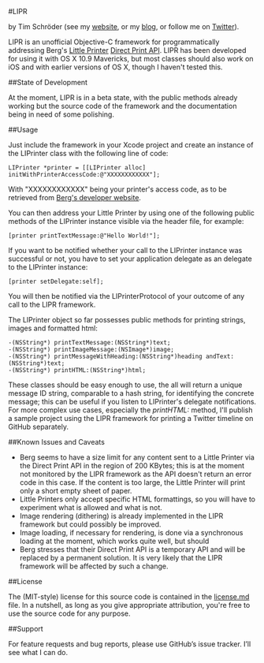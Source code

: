 #LIPR

by Tim Schröder (see my [website](http://www.timschroeder.net), or my [blog](http://blog.timschroeder.net/), or follow me on [Twitter](http://www.twitter.com/timschroedernet)).

LIPR is an unofficial Objective-C framework for programmatically addressing Berg's [Little Printer](http://bergcloud.com/littleprinter/) [Direct Print API](http://remote.bergcloud.com/developers/littleprinter/direct_print_codes). LIPR has been developed for using it with OS X 10.9 Mavericks, but most classes should also work on iOS and with earlier versions of OS X, though I haven't tested this. 

##State of Development

At the moment, LIPR is in a beta state, with the public methods already working but the source code of the framework and the documentation being in need of some polishing. 

##Usage

Just include the framework in your Xcode project and create an instance of the LIPrinter class with the following line of code:

	LIPrinter *printer = [[LIPrinter alloc] initWithPrinterAccessCode:@"XXXXXXXXXXXX"];
	
With "XXXXXXXXXXXX" being your printer's access code, as to be retrieved from [Berg's developer website](http://remote.bergcloud.com/developers/littleprinter/direct_print_codes). 

You can then address your Little Printer by using one of the following public methods of the LIPrinter instance visible via the header file, for example:

	[printer printTextMessage:@"Hello World!"];

If you want to be notified whether your call to the LIPrinter instance was successful or not, you have to set your application delegate as an delegate to the LIPrinter instance:

	[printer setDelegate:self];
	
You will then be notified via the LIPrinterProtocol of your outcome of any call to the LIPR framework.

The LIPrinter object so far possesses public methods for printing strings, images and formatted html:

	-(NSString*) printTextMessage:(NSString*)text;
	-(NSString*) printImageMessage:(NSImage*)image;
	-(NSString*) printMessageWithHeading:(NSString*)heading andText:(NSString*)text;
	-(NSString*) printHTML:(NSString*)html;

These classes should be easy enough to use, the all will return a unique message ID string, comparable to a hash string, for identifying the concrete message; this can be useful if you listen to LIPrinter's delegate notifications. For more complex use cases, especially the *printHTML:* method, I'll publish a sample project using the LIPR framework for printing a Twitter timeline on GitHub separately.

##Known Issues and Caveats

* Berg seems to have a size limit for any content sent to a Little Printer via the Direct Print API in the region of 200 KBytes; this is at the moment not monitored by the LIPR framework as the API doesn't return an error code in this case. If the content is too large, the Little Printer will print only a short empty sheet of paper.
* Little Printers only accept specific HTML formattings, so you will have to experiment what is allowed and what is not.
* Image rendering (dithering) is already implemented in the LIPR framework but could possibly be improved.
* Image loading, if necessary for rendering, is done via a synchronous loading at the moment, which works quite well, but should
* Berg stresses that their Direct Print API is a temporary API and will be replaced by a permanent solution. It is very likely that the LIPR framework will be affected by such a change. 

##License

The (MIT-style) license for this source code is contained in the [license.md](https://github.com/timschroedernet/LIPR/blob/master/LICENSE.md) file. In a nutshell, as long as you give appropriate attribution, you're free to use the source code for any purpose.

##Support

For feature requests and bug reports, please use GitHub’s issue tracker. I’ll see what I can do. 